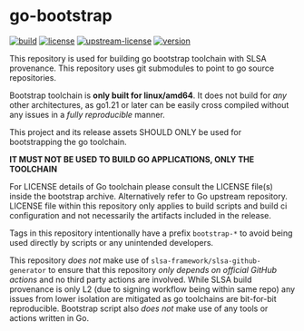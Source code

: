 # go-bootstrap

[![build](https://github.com/verifiable-builds/go-bootstrap/actions/workflows/build.yml/badge.svg)](https://github.com/verifiable-builds/go-bootstrap/actions/workflows/build.yml)
[![license](https://img.shields.io/github/license/verifiable-builds/go-bootstrap?labelColor=3a3a3a&color=00ADD8&logo=github&logoColor=959da5)](https://github.com/verifiable-builds/go-bootstrap/blob/master/LICENSE)
[![upstream-license](https://img.shields.io/github/license/golang/go?labelColor=3a3a3a&color=00ADD8&logo=github&logoColor=959da5&label=upstream-license)](https://github.com/verifiable-builds/go-bootstrap/blob/master/LICENSE)
[![version](https://img.shields.io/github/v/tag/verifiable-builds/go-bootstrap?label=version&sort=semver&labelColor=3a3a3a&color=CE3262&logo=semver&logoColor=959da5)](https://github.com/verifiable-builds/go-bootstrap/releases)

This repository is used for building go bootstrap toolchain with SLSA provenance.
This repository uses git submodules to point to go source repositories.

Bootstrap toolchain is **only built for linux/amd64**. It does not build for
_any_ other architectures, as go1.21 or later can be easily cross compiled
without any issues in a _fully reproducible_ manner.

This project and its release assets SHOULD ONLY be used for bootstrapping the
go toolchain.

**IT MUST NOT BE USED TO BUILD GO APPLICATIONS, ONLY THE TOOLCHAIN**

For LICENSE details of Go toolchain please consult the LICENSE file(s)
inside the bootstrap archive. Alternatively refer to Go upstream repository.
LICENSE file within this repository only applies to build scripts and build
ci configuration and not necessarily the artifacts included in the release.

Tags in this repository intentionally have a prefix `bootstrap-*` to avoid
being used directly by scripts or any unintended developers.

This repository _does not_ make use of `slsa-framework/slsa-github-generator`
to ensure that this repository _only depends on official GitHub actions_
and no third party actions are involved. While SLSA build provenance is
only L2 (due to signing workflow being within same repo) any issues from
lower isolation are mitigated as go toolchains are bit-for-bit reproducible.
Bootstrap script also _does not_ make use of any tools or actions written in Go.
